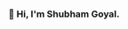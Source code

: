 ### 👋 Hi, I'm Shubham Goyal.

<!--
**shubham769/shubham769** is a ✨ _special_ ✨ repository because its `README.md` (this file) appears on your GitHub profile.

Here are some ideas to get you started:

- 🔭 I’m currently working on Machine learning and Artificial Intelligence
- 🌱 I’m currently learning Natural language processing and computer vision. 
- 👯 I’m looking to collaborate on building communities and developing innovitive solutions with AI.
- 🤔 I’m looking for help with ...
- 💬 Ask me about data science, learning, and AI.
- 📫 How to reach me: [shubhamgoyal769@gmail.com](shubhamgoyal769@gmail.com), [@Shubham99142929](https://twitter.com/Shubham99142929).
- 😄 Pronouns: He/him
- ⚡ Fun fact: I don't use the QWERTY keyboard
• [Twitter](https://twitter.com/Shubham99142929) • [LinkedIn](https://www.linkedin.com/in/shubham-goyal-0946b7127)
